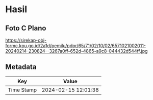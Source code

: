# Hasil

## Foto C Plano

https://sirekap-obj-formc.kpu.go.id/2a1d/pemilu/pdpr/65/71/02/10/02/6571021002011-20240214-230824--3267a0ff-652d-4865-a9c8-044432d544ff.jpg


## Metadata

| Key        | Value               |
| ---------- | ------------------- |
| Time Stamp | 2024-02-15 12:01:38 |



